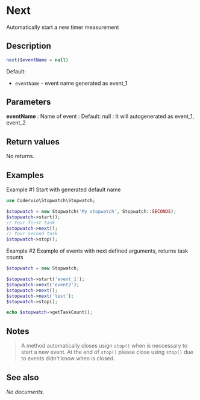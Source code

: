 # Next

Automatically start a new timer measurement

## Description

```php
next($eventName = null)
```

Default:
- `eventName` - event name generated as event_1

## Parameters

__eventName__
: Name of event
: Default: null
: It will autogenerated as event_1, event_2

## Return values

No returns.

## Examples

Example #1 Start with generated default name
```php
use Codervio\Stopwatch\Stopwatch;

$stopwatch = new Stopwatch('My stopwatch', Stopwatch::SECONDS);
$stopwatch->start();
// Your first task
$stopwatch->next();
// Your second task
$stopwatch->stop();
```

Example #2 Example of events with next defined arguments, returns task counts
```php
$stopwatch = new Stopwatch;

$stopwatch->start('event_1');
$stopwatch->next('event2');
$stopwatch->next();
$stopwatch->next('test');
$stopwatch->stop();

echo $stopwatch->getTaskCount();
```

## Notes

> A method automatically closes usign `stop()` when is neccessary to start a new event.
 At the end of `stop()` please close using `stop()` due to events didn't know when is closed.

## See also

_No documents._
